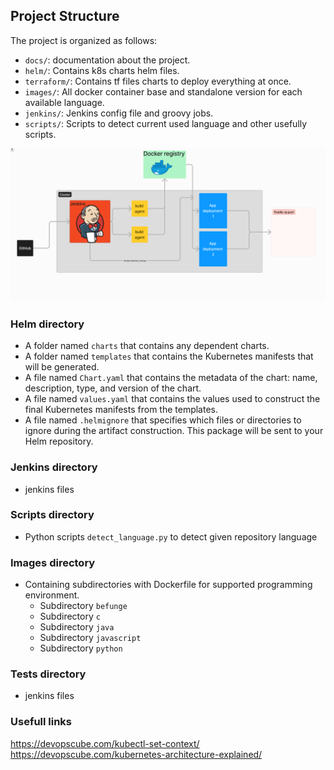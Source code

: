 ## Project Structure

The project is organized as follows:

- `docs/`: documentation about the project.
- `helm/`: Contains k8s charts helm files.
- `terraform/`: Contains tf files charts to deploy everything at once.
- `images/`: All docker container base and standalone version for each available language.
- `jenkins/`: Jenkins config file and groovy jobs.
- `scripts/`: Scripts to detect current used language and other usefully scripts.


![Diagram](./images/diagram.png)

### Helm directory
- A folder named `charts` that contains any dependent charts.
- A folder named `templates` that contains the Kubernetes manifests that will be generated.
- A file named `Chart.yaml` that contains the metadata of the chart: name, description, type, and version of the chart.
- A file named `values.yaml` that contains the values used to construct the final Kubernetes manifests from the templates.
- A file named `.helmignore` that specifies which files or directories to ignore during the artifact construction. This package will be sent to your Helm repository.

### Jenkins directory
- jenkins files

### Scripts directory
- Python scripts `detect_language.py` to detect given repository language

### Images directory
- Containing subdirectories with Dockerfile for supported programming environment.
  - Subdirectory `befunge`
  - Subdirectory `c`
  - Subdirectory `java`
  - Subdirectory `javascript`
  - Subdirectory `python`

### Tests directory
- jenkins files

### Usefull links
https://devopscube.com/kubectl-set-context/
https://devopscube.com/kubernetes-architecture-explained/
